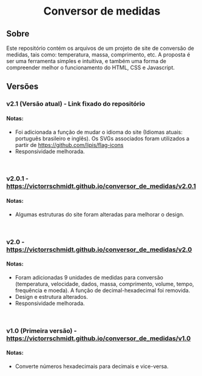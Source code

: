 <h1 align="center">Conversor de medidas</h1>

## Sobre

Este repositório contém os arquivos de um projeto de site de conversão de medidas, tais como: temperatura, massa, comprimento, etc. A proposta é ser uma ferramenta simples e intuitiva, e também uma forma de compreender melhor o funcionamento do HTML, CSS e Javascript.

## Versões

### v2.1 (Versão atual) - Link fixado do repositório
#### Notas:
- Foi adicionada a função de mudar o idioma do site (Idiomas atuais: português brasileiro e inglês). Os SVGs associados foram utilizados a partir de https://github.com/lipis/flag-icons
- Responsividade melhorada.

<br>

### v2.0.1 - https://victorrschmidt.github.io/conversor_de_medidas/v2.0.1
#### Notas:
- Algumas estruturas do site foram alteradas para melhorar o design.

<br>

### v2.0 - https://victorrschmidt.github.io/conversor_de_medidas/v2.0
#### Notas:
- Foram adicionadas 9 unidades de medidas para conversão (temperatura, velocidade, dados, massa, comprimento, volume, tempo, frequência e moeda). A função de decimal-hexadecimal foi removida.
- Design e estrutura alterados.
- Responsividade melhorada.

<br>

### v1.0 (Primeira versão) - https://victorrschmidt.github.io/conversor_de_medidas/v1.0
#### Notas:
- Converte números hexadecimais para decimais e vice-versa.
